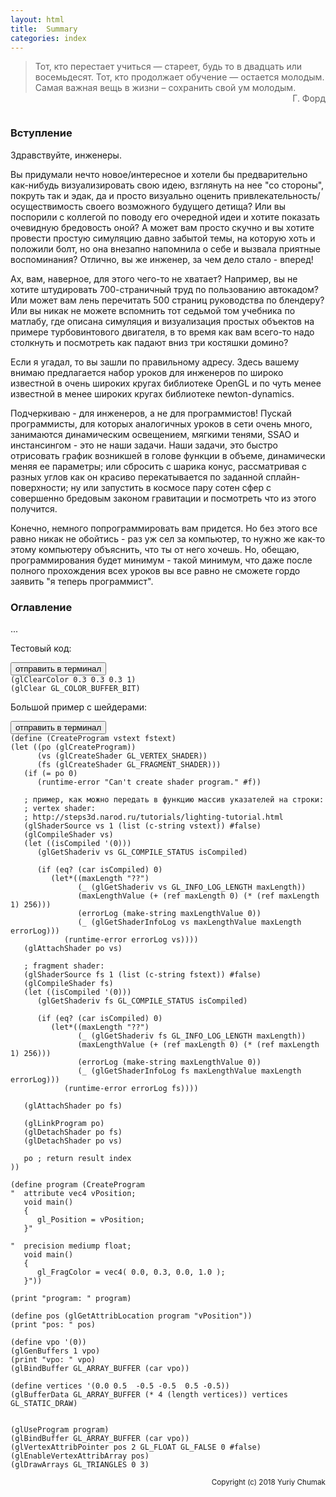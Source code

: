```yaml
---
layout: html
title:  Summary
categories: index
---
```

> Тот, кто перестает учиться — стареет, будь то в двадцать или восемьдесят. Тот, кто продолжает обучение — остается молодым. Самая важная вещь в жизни – сохранить свой ум молодым.
> <br/> <span style="float: right;">Г. Форд</span>
<br/>

### Вступление

Здравствуйте, инженеры.

Вы придумали нечто новое/интересное и хотели бы предварительно как-нибудь визуализировать свою идею, взглянуть на нее "со стороны", покруть так и эдак, да и просто визуально оценить привлекательность/осуществимость своего возможного будущего детища? Или вы поспорили с коллегой по поводу его очередной идеи и хотите показать очевидную бредовость оной? А может вам просто скучно и вы хотите провести простую симуляцию давно забытой темы, на которую хоть и положили болт, но она внезапно напомнила о себе и вызвала приятные воспоминания? Отлично, вы же инженер, за чем дело стало - вперед!

Ах, вам, наверное, для этого чего-то не хватает? Например, вы не хотите штудировать 700-страничный труд по пользованию автокадом? Или может вам лень перечитать 500 страниц руководства по блендеру? Или вы никак не можете вспомнить тот седьмой том учебника по матлабу, где описана симуляция и визуализация простых объектов на примере турбовинтового двигателя, в то время как вам всего-то надо столкнуть и посмотреть как падают вниз три костяшки домино?

Если я угадал, то вы зашли по правильному адресу. Здесь вашему внимаю предлагается набор уроков для инженеров по широко известной в очень широких кругах библиотеке OpenGL и по чуть менее известной в менее широких кругах библиотеке newton-dynamics.

Подчеркиваю - для инженеров, а не для программистов! Пускай программисты, для которых аналогичных уроков в сети очень много, занимаются динамическим освещением, мягкими тенями, SSAO и инстансингом - это не наши задачи. Наши задачи, это быстро отрисовать график возникшей в голове функции в объеме, динамически меняя ее параметры; или сбросить с шарика конус, рассматривая с разных углов как он красиво перекатывается по заданной сплайн-поверхности; ну или запустить в космосе пару сотен сфер с совершенно бредовым законом гравитации и посмотреть что из этого получится.

Конечно, немного попрограммировать вам придется. Но без этого все равно никак не обойтись - раз уж сел за компьютер, то нужно же как-то этому компьютеру объяснить, что ты от него хочешь. Но, обещаю, программирования будет минимум - такой минимум, что даже после полного прохождения всех уроков вы все равно не сможете гордо заявить "я теперь программист".


### Оглавление

...

Тестовый код:
<pre><button class="doit" onclick="doit(sample1.textContent)">отправить в терминал</button><code id="sample1" data-language="ol">
(glClearColor 0.3 0.3 0.3 1)
(glClear GL_COLOR_BUFFER_BIT)
</code></pre>

Большой пример с шейдерами:
<pre><button class="doit" onclick="doit(sample2.textContent)">отправить в терминал</button><code id="sample2" data-language="ol">
(define (CreateProgram vstext fstext)
(let ((po (glCreateProgram))
      (vs (glCreateShader GL_VERTEX_SHADER))
      (fs (glCreateShader GL_FRAGMENT_SHADER)))
   (if (= po 0)
      (runtime-error "Can't create shader program." #f))

   ; пример, как можно передать в функцию массив указателей на строки:
   ; vertex shader:
   ; http://steps3d.narod.ru/tutorials/lighting-tutorial.html
   (glShaderSource vs 1 (list (c-string vstext)) #false)
   (glCompileShader vs)
   (let ((isCompiled '(0)))
      (glGetShaderiv vs GL_COMPILE_STATUS isCompiled)

      (if (eq? (car isCompiled) 0)
         (let*((maxLength "??")
               (_ (glGetShaderiv vs GL_INFO_LOG_LENGTH maxLength))
               (maxLengthValue (+ (ref maxLength 0) (* (ref maxLength 1) 256)))
               (errorLog (make-string maxLengthValue 0))
               (_ (glGetShaderInfoLog vs maxLengthValue maxLength errorLog)))
            (runtime-error errorLog vs))))
   (glAttachShader po vs)

   ; fragment shader:
   (glShaderSource fs 1 (list (c-string fstext)) #false)
   (glCompileShader fs)
   (let ((isCompiled '(0)))
      (glGetShaderiv fs GL_COMPILE_STATUS isCompiled)

      (if (eq? (car isCompiled) 0)
         (let*((maxLength "??")
               (_ (glGetShaderiv fs GL_INFO_LOG_LENGTH maxLength))
               (maxLengthValue (+ (ref maxLength 0) (* (ref maxLength 1) 256)))
               (errorLog (make-string maxLengthValue 0))
               (_ (glGetShaderInfoLog fs maxLengthValue maxLength errorLog)))
            (runtime-error errorLog fs))))

   (glAttachShader po fs)

   (glLinkProgram po)
   (glDetachShader po fs)
   (glDetachShader po vs)

   po ; return result index
))

(define program (CreateProgram
"  attribute vec4 vPosition;
   void main()
   {
      gl_Position = vPosition;
   }"

"  precision mediump float;
   void main()
   {
      gl_FragColor = vec4( 0.0, 0.3, 0.0, 1.0 );
   }"))

(print "program: " program)

(define pos (glGetAttribLocation program "vPosition"))
(print "pos: " pos)

(define vpo '(0))
(glGenBuffers 1 vpo)
(print "vpo: " vpo)
(glBindBuffer GL_ARRAY_BUFFER (car vpo))

(define vertices '(0.0 0.5  -0.5 -0.5  0.5 -0.5))
(glBufferData GL_ARRAY_BUFFER (* 4 (length vertices)) vertices GL_STATIC_DRAW)


(glUseProgram program)
(glBindBuffer GL_ARRAY_BUFFER (car vpo))
(glVertexAttribPointer pos 2 GL_FLOAT GL_FALSE 0 #false)
(glEnableVertexAttribArray pos)
(glDrawArrays GL_TRIANGLES 0 3)
</code></pre>

<small style="float: right">Copyright (c) 2018 Yuriy Chumak</small>
